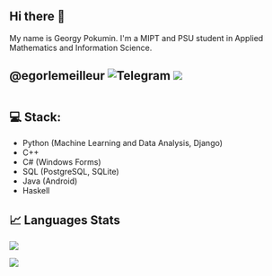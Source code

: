 ## Hi there 👋

My name is Georgy Pokumin. I'm a MIPT and PSU student in Applied Mathematics and Information Science.

## @egorlemeilleur ![Telegram](https://img.shields.io/badge/Telegram-2CA5E0?style=for-the-badge&logo=telegram&logoColor=white) <a href="your-linkedin-URL"><img src="https://img.shields.io/badge/Kaggle-blue?style=for-the-badge&logo=kaggle&logoColor=white"/></a>

<img src="https://komarev.com/ghpvc/?username=egorlemeilleur&style=flat-square&color=blue" alt=""/>

## 💻 Stack:

- Python (Machine Learning and Data Analysis, Django)
- C++ 
- C# (Windows Forms)
- SQL (PostgreSQL, SQLite)
- Java (Android)
- Haskell

## 📈 Languages Stats

![](https://github-profile-summary-cards.vercel.app/api/cards/most-commit-language?username=egorlemeilleur&theme=tokyonight&bg)

![](https://github-profile-summary-cards.vercel.app/api/cards/repos-per-language?username=egorlemeilleur&theme=tokyonight&bg)
